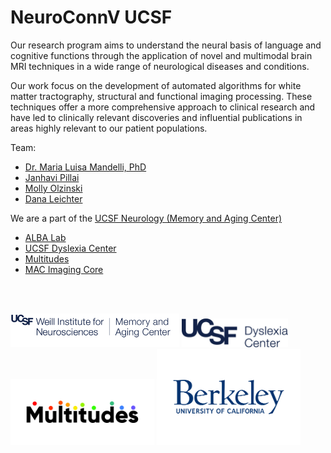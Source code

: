 # NeuroConnV UCSF

Our research program aims to understand the neural basis of language and cognitive functions through the application of novel and multimodal brain MRI techniques in a wide range of neurological diseases and conditions.

Our work focus on the development of automated algorithms for white matter tractography, structural and functional imaging processing. These techniques offer a more comprehensive approach to clinical research and have led to clinically relevant discoveries and influential publications in areas highly relevant to our patient populations.

Team: 
* [Dr. Maria Luisa Mandelli, PhD](https://memory.ucsf.edu/people/malu-mandelli-phd)
* [Janhavi Pillai](https://memory.ucsf.edu/people/janhavi-pillai)
* [Molly Olzinski](https://memory.ucsf.edu/people/molly-olzinski)
* [Dana Leichter](https://memory.ucsf.edu/people/dana-leichter)

We are a part of the [UCSF Neurology (Memory and Aging Center)](memory.ucsf.edu)
* [ALBA Lab](https://albalab.ucsf.edu/)
* [UCSF Dyslexia Center](https://dyslexia.ucsf.edu/)
* [Multitudes](https://dyslexia.ucsf.edu/multitudes-partners)
* [MAC Imaging Core](https://memory.ucsf.edu/fields-interest/imaging)

&nbsp;  
&nbsp;  

<p float="left">
  <img src="/assets/weillmac_logo.png" width="270" />
   <img src="/assets/dyslexiacenter_logo.png" width="170" />
  <img src="/assets/multitudes_logo.png" width="230" />
  <img src="/assets/berkeley_logo.png" width="230" />
</p>
<!--

**Here are some ideas to get you started:**

🙋‍♀️ A short introduction - what is your organization all about?
🌈 Contribution guidelines - how can the community get involved?
👩‍💻 Useful resources - where can the community find your docs? Is there anything else the community should know?
🍿 Fun facts - what does your team eat for breakfast?
🧙 Remember, you can do mighty things with the power of [Markdown](https://docs.github.com/github/writing-on-github/getting-started-with-writing-and-formatting-on-github/basic-writing-and-formatting-syntax)
-->
